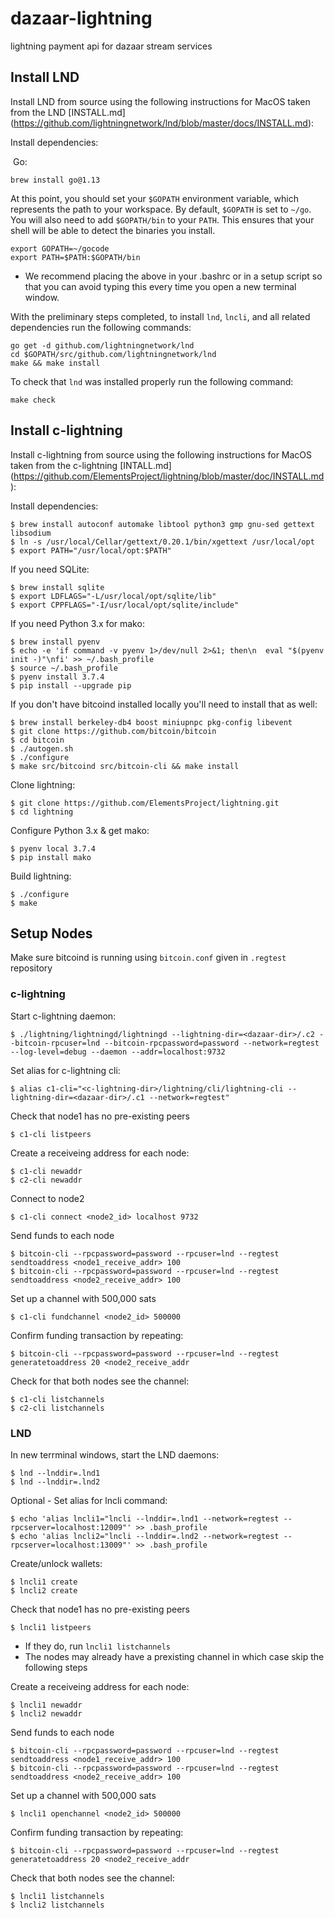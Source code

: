 # dazaar-lightning
lightning payment api for dazaar stream services

## Install LND

Install LND from source using the following instructions for MacOS taken from the LND [INSTALL.md] (https://github.com/lightningnetwork/lnd/blob/master/docs/INSTALL.md):

Install dependencies:

​ Go:

```
brew install go@1.13
```

At this point, you should set your `$GOPATH` environment variable, which represents the path to your workspace. By default, `$GOPATH` is set to `~/go`. You will also need to add `$GOPATH/bin` to your `PATH`. This ensures that your shell will be able to detect the binaries you install.

```
export GOPATH=~/gocode
export PATH=$PATH:$GOPATH/bin
```

- We recommend placing the above in your .bashrc or in a setup script so that you can avoid typing this every time you open a new terminal window.

With the preliminary steps completed, to install `lnd`, `lncli`, and all related dependencies run the following commands:

```
go get -d github.com/lightningnetwork/lnd
cd $GOPATH/src/github.com/lightningnetwork/lnd
make && make install
```

To check that `lnd` was installed properly run the following command:

```
make check
```

## Install c-lightning

 Install c-lightning from source using the following instructions for MacOS taken from the c-lightning [INTALL.md] (https://github.com/ElementsProject/lightning/blob/master/doc/INSTALL.md):

Install dependencies: 

```
$ brew install autoconf automake libtool python3 gmp gnu-sed gettext libsodium
$ ln -s /usr/local/Cellar/gettext/0.20.1/bin/xgettext /usr/local/opt
$ export PATH="/usr/local/opt:$PATH"
```

If you need SQLite:

```
$ brew install sqlite
$ export LDFLAGS="-L/usr/local/opt/sqlite/lib"
$ export CPPFLAGS="-I/usr/local/opt/sqlite/include"
```

If you need Python 3.x for mako:

```
$ brew install pyenv
$ echo -e 'if command -v pyenv 1>/dev/null 2>&1; then\n  eval "$(pyenv init -)"\nfi' >> ~/.bash_profile
$ source ~/.bash_profile
$ pyenv install 3.7.4
$ pip install --upgrade pip
```

If you don't have bitcoind installed locally you'll need to install that as well:

```
$ brew install berkeley-db4 boost miniupnpc pkg-config libevent
$ git clone https://github.com/bitcoin/bitcoin
$ cd bitcoin
$ ./autogen.sh
$ ./configure
$ make src/bitcoind src/bitcoin-cli && make install
```

Clone lightning:

```
$ git clone https://github.com/ElementsProject/lightning.git
$ cd lightning
```

Configure Python 3.x & get mako:

```
$ pyenv local 3.7.4
$ pip install mako
```

Build lightning:

```
$ ./configure
$ make
```

## Setup Nodes

Make sure bitcoind is running using `bitcoin.conf` given in `.regtest` repository

### c-lightning

Start c-lightning daemon:

```
$ ./lightning/lightningd/lightningd --lightning-dir=<dazaar-dir>/.c2 --bitcoin-rpcuser=lnd --bitcoin-rpcpassword=password --network=regtest --log-level=debug --daemon --addr=localhost:9732
```

Set alias for c-lightning cli:

```
$ alias c1-cli="<c-lightning-dir>/lightning/cli/lightning-cli --lightning-dir=<dazaar-dir>/.c1 --network=regtest"
```

Check that node1 has no pre-existing peers

```
$ c1-cli listpeers
```

Create a receiveing address for each node:

```
$ c1-cli newaddr
$ c2-cli newaddr
```

Connect to node2

```
$ c1-cli connect <node2_id> localhost 9732
```

Send funds to each node

```
$ bitcoin-cli --rpcpassword=password --rpcuser=lnd --regtest sendtoaddress <node1_receive_addr> 100
$ bitcoin-cli --rpcpassword=password --rpcuser=lnd --regtest sendtoaddress <node2_receive_addr> 100
```

Set up a channel with 500,000 sats

```
$ c1-cli fundchannel <node2_id> 500000
```

Confirm funding transaction by repeating:

```
$ bitcoin-cli --rpcpassword=password --rpcuser=lnd --regtest generatetoaddress 20 <node2_receive_addr
```

Check for that both nodes see the channel:

```
$ c1-cli listchannels
$ c2-cli listchannels
```

### LND

In new terrminal windows, start the LND daemons:

```
$ lnd --lnddir=.lnd1
$ lnd --lnddir=.lnd2
```

Optional - Set alias for lncli command:

```
$ echo 'alias lncli1="lncli --lnddir=.lnd1 --network=regtest --rpcserver=localhost:12009"' >> .bash_profile
$ echo 'alias lncli2="lncli --lnddir=.lnd2 --network=regtest --rpcserver=localhost:13009"' >> .bash_profile
```

Create/unlock wallets:

```
$ lncli1 create
$ lncli2 create
```

Check that node1 has no pre-existing peers

```
$ lncli1 listpeers
```

 - If they do, run `lncli1 listchannels`
 - The nodes may already have a prexisting channel in which case skip the following steps

Create a receiveing address for each node:

```
$ lncli1 newaddr
$ lncli2 newaddr
```

Send funds to each node

```
$ bitcoin-cli --rpcpassword=password --rpcuser=lnd --regtest sendtoaddress <node1_receive_addr> 100
$ bitcoin-cli --rpcpassword=password --rpcuser=lnd --regtest sendtoaddress <node2_receive_addr> 100
```

Set up a channel with 500,000 sats

```
$ lncli1 openchannel <node2_id> 500000
```

Confirm funding transaction by repeating:

```
$ bitcoin-cli --rpcpassword=password --rpcuser=lnd --regtest generatetoaddress 20 <node2_receive_addr
```

Check that both nodes see the channel:

```
$ lncli1 listchannels
$ lncli2 listchannels
```

### 
